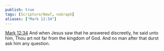 ```yaml
---
publish: true
tags: [Scripture/NewT, noGraph]
aliases: ["Mark 12:34"]
---
```

[Mark 12:34](https://churchofjesuschrist.org/study/scriptures/nt/mark/12?lang=eng&id=p34#p34) And when Jesus saw that he answered discreetly, he said unto him, Thou art not far from the kingdom of God. And no man after that durst ask him any question.
